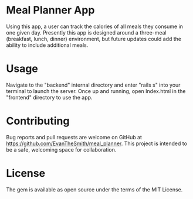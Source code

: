 # Meal Planner App

Using this app, a user can track the calories of all meals they consume in one given day. Presently this app is designed around a three-meal (breakfast, lunch, dinner) environment, but future updates could add the ability to include additional meals.

# Usage

Navigate to the "backend" internal directory and enter "rails s" into your terminal to launch the server. Once up and running, open Index.html in the "frontend" directory to use the app.

# Contributing
Bug reports and pull requests are welcome on GitHub at https://github.com/EvanTheSmith/meal_planner. This project is intended to be a safe, welcoming space for collaboration.

# License
The gem is available as open source under the terms of the MIT License.